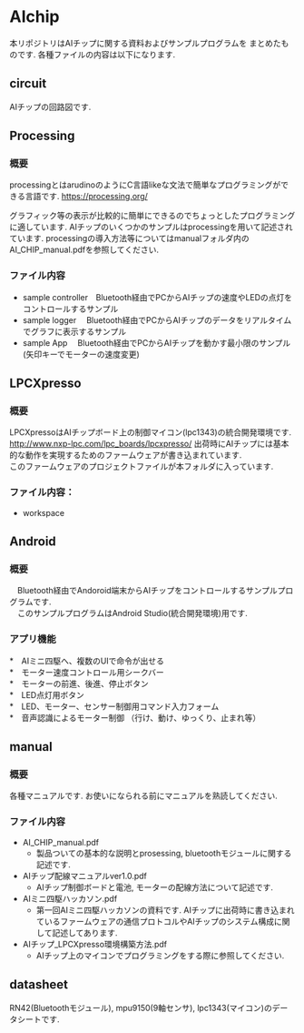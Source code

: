 # AIchip

本リポジトリはAIチップに関する資料およびサンプルプログラムを
まとめたものです.  各種ファイルの内容は以下になります.  

## circuit  
AIチップの回路図です.

## Processing  

### 概要

processingとはarudinoのようにC言語likeな文法で簡単なプログラミングができる言語です. <https://processing.org/>

グラフィック等の表示が比較的に簡単にできるのでちょっとしたプログラミングに適しています.  AIチップのいくつかのサンプルはprocessingを用いて記述されています.  processingの導入方法等についてはmanualフォルダ内のAI_CHIP_manual.pdfを参照してください.  


### ファイル内容

 * sample controller　Bluetooth経由でPCからAIチップの速度やLEDの点灯をコントロールするサンプル      
 * sample logger    　Bluetooth経由でPCからAIチップのデータをリアルタイムでグラフに表示するサンプル
 * sample App       　Bluetooth経由でPCからAIチップを動かす最小限のサンプル(矢印キーでモーターの速度変更)


## LPCXpresso  

### 概要

LPCXpressoはAIチップボード上の制御マイコン(lpc1343)の統合開発環境です.  
<http://www.nxp-lpc.com/lpc_boards/lpcxpresso/>
出荷時にAIチップには基本的な動作を実現するためのファームウェアが書き込まれています.  
このファームウェアのプロジェクトファイルが本フォルダに入っています.



### ファイル内容：
 * workspace




## Android 

### 概要

　Bluetooth経由でAndoroid端末からAIチップをコントロールするサンプルプログラムです.  
　このサンプルプログラムはAndroid Studio(統合開発環境)用です.

### アプリ機能
  
 *　AIミニ四駆へ、複数のUIで命令が出せる  
 *　モーター速度コントロール用シークバー  
 *　モーターの前進、後進、停止ボタン  
 *　LED点灯用ボタン  
 *　LED、モーター、センサー制御用コマンド入力フォーム  
 *　音声認識によるモーター制御 （行け、動け、ゆっくり、止まれ等） 


## manual  

### 概要

各種マニュアルです.  お使いになられる前にマニュアルを熟読してください.

### ファイル内容

 * AI_CHIP_manual.pdf
   * 製品ついての基本的な説明とprosessing, bluetoothモジュールに関する記述です.      
 * AIチップ配線マニュアルver1.0.pdf  
   * AIチップ制御ボードと電池, モーターの配線方法について記述です.
 * AIミニ四駆ハッカソン.pdf  
   * 第一回AIミニ四駆ハッカソンの資料です.  AIチップに出荷時に書き込まれているファームウェアの通信プロトコルやAIチップのシステム構成に関して記述してあります.  
 * AIチップ_LPCXpresso環境構築方法.pdf  
   * AIチップ上のマイコンでプログラミングをする際に参照してください. 

## datasheet  

RN42(Bluetoothモジュール), mpu9150(9軸センサ), lpc1343(マイコン)のデータシートです.  


